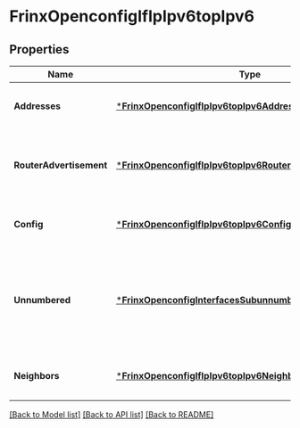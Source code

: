 # FrinxOpenconfigIfIpIpv6topIpv6

## Properties
Name | Type | Description | Notes
------------ | ------------- | ------------- | -------------
**Addresses** | [***FrinxOpenconfigIfIpIpv6topIpv6Addresses**](frinx.openconfig.if.ip.ipv6top.ipv6.Addresses.md) | Optional[Enclosing container for address list] REF:Optional.empty | [optional] [default to null]
**RouterAdvertisement** | [***FrinxOpenconfigIfIpIpv6topIpv6RouterAdvertisement**](frinx.openconfig.if.ip.ipv6top.ipv6.RouterAdvertisement.md) | Optional[Configuration and operational state parameters relating to router advertisements.] REF:Optional.empty | [optional] [default to null]
**Config** | [***FrinxOpenconfigIfIpIpv6topIpv6Config**](frinx.openconfig.if.ip.ipv6top.ipv6.Config.md) | Optional[Top-level config data for the IPv6 interface] REF:Optional.empty | [optional] [default to null]
**Unnumbered** | [***FrinxOpenconfigInterfacesSubunnumberedtopUnnumbered**](frinx.openconfig.interfaces.subunnumberedtop.Unnumbered.md) | Optional[Top-level container for setting unnumbered interfaces. Includes reference the interface that provides the address information] REF:Optional.empty | [optional] [default to null]
**Neighbors** | [***FrinxOpenconfigIfIpIpv6topIpv6Neighbors**](frinx.openconfig.if.ip.ipv6top.ipv6.Neighbors.md) | Optional[Enclosing container for list of IPv6 neighbors] REF:Optional.empty | [optional] [default to null]

[[Back to Model list]](../README.md#documentation-for-models) [[Back to API list]](../README.md#documentation-for-api-endpoints) [[Back to README]](../README.md)


